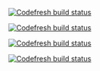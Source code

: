 
[![Codefresh build status](http://eacb35a4.ngrok.io/api/badges/build?branch=master&repoName=b7beet&repoOwner=olsynt&pipelineName=b7beet&accountName=olegs-codefresh&type=white-duo&)](https://g.codefresh.io/repositories/codefresh-io/cf-api/builds?filter=trigger:build)


[![Codefresh build status](http://eacb35a4.ngrok.io/api/badges/build?branch=master&repoName=b7beet&repoOwner=olsynt&pipelineName=b7beet&accountName=olegs-codefresh&type=cf-1&)](https://g.codefresh.io/repositories/codefresh-io/cf-api/builds?filter=trigger:build)

[![Codefresh build status](http://eacb35a4.ngrok.io/api/badges/build?branch=master&repoName=cf-yml-examples&repoOwner=codefresh-io&pipelineName=cf-yml-examples&accountName=olegs-codefresh&type=white-duo)](https://g.codefresh.io/repositories/codefresh-io/cf-api/builds?filter=trigger:build)


[![Codefresh build status](http://eacb35a4.ngrok.io/api/badges/build?branch=master&repoName=cf-yml-examples&repoOwner=codefresh-io&pipelineName=cf-yml-examples&accountName=olegs-codefresh&type=cf-1)](https://g.codefresh.io/repositories/codefresh-io/cf-api/builds?filter=trigger:build)

